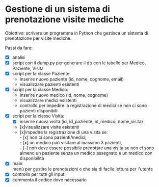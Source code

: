 # Gestione di un sistema di prenotazione visite mediche

Obiettivo: scrivere un programma in Python che gestisca un sistema di prenotazione per visite mediche.  

Passi da fare:  
- [x] analisi
- [x] script con il dump.py per generare il db con le tabelle per Medico, Paziente, Visita  
- [x] script per la classe Paziente:  
    - inserire nuovo paziente (id, nome, cognome, email)  
    - visualizzare pazienti esistenti  
- [x] script per la classe Medico:  
    - inserire nuovo medico (id, nome, cognome)  
    - visualizzare medici esistenti  
    - controllo per impedire la registrazione di medici se non ci sono pazienti disponibili  
- [x] script per la classe Visita:  
    - [x] inserire nuova visita (id, id_paziente, id_medico, nome_visita)  
    - [x]visualizzare visite esistenti  
    - [x]impedire la registrazione di una visita se:  
                                                - [x] non ci sono pazienti/medici,  
                                                - [x] un medico può visitare al massimo 3 pazienti,  
                                                - [-] non deve essere possibile prenotare una visita se non ci sono almeno un paziente senza un medico assegnato e un medico con disponibilità  
- [x] main:  
    menù per gestire le prenotazioni e che sia di facile lettura per l'utente  
- [x] controllo per tutti gli input  
- [x] commenta il codice dove necessario